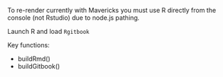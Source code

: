 To re-render currently with Mavericks you must use R directly from the console (not Rstudio) due to node.js pathing.

Launch R and load `Rgitbook`

Key functions:

* buildRmd()
* buildGitbook()
